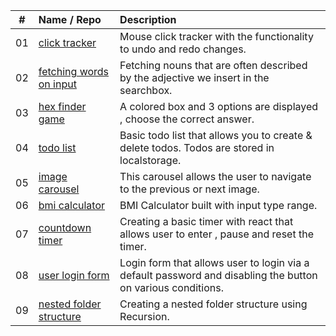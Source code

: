 |  #  | Name / Repo                                            | Description                                                                                                 |
| :-: | :----------------------------------------------------- | :---------------------------------------------------------------------------------------------------------- |
| 01  | [click tracker](/01_click-tracker)                     | Mouse click tracker with the functionality to undo and redo changes.                                        |
| 02  | [fetching words on input](/02_fetching-words-on-input) | Fetching nouns that are often described by the adjective we insert in the searchbox.                        |
| 03  | [hex finder game](/03_hex-finder-game)                 | A colored box and 3 options are displayed , choose the correct answer.                                      |
| 04  | [todo list](/04_basic-todo-list)                       | Basic todo list that allows you to create & delete todos. Todos are stored in localstorage.                 |
| 05  | [image carousel](/05_image-carousel)                   | This carousel allows the user to navigate to the previous or next image.                                    |
| 06  | [bmi calculator](/06_bmi-calculator)                   | BMI Calculator built with input type range.                                                                 |
| 07  | [countdown timer](/07_countdown-timer)                 | Creating a basic timer with react that allows user to enter , pause and reset the timer.                    |
| 08  | [user login form](/08_user-login-form)                 | Login form that allows user to login via a default password and disabling the button on various conditions. |
| 09  | [nested folder structure](/09_nested-folder-structure) | Creating a nested folder structure using Recursion.                                                         |
